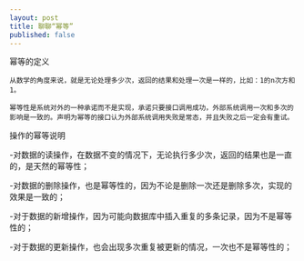 ```yaml
---
layout: post
title: 聊聊“幂等”
published: false
---
```

幂等的定义

    从数学的角度来说，就是无论处理多少次，返回的结果和处理一次是一样的，比如：1的n次方和1。

    幂等性是系统对外的一种承诺而不是实现，承诺只要接口调用成功，外部系统调用一次和多次的影响是一致的。声明为幂等的接口认为外部系统调用失败是常态，并且失败之后一定会有重试。 
    
操作的幂等说明

-对数据的读操作，在数据不变的情况下，无论执行多少次，返回的结果也是一直的，是天然的幂等性；

-对数据的删除操作，也是幂等性的，因为不论是删除一次还是删除多次，实现的效果是一致的；

-对于数据的新增操作，因为可能向数据库中插入重复的多条记录，因为不是幂等性的；

-对于数据的更新操作，也会出现多次重复被更新的情况，一次也不是幂等性的；
